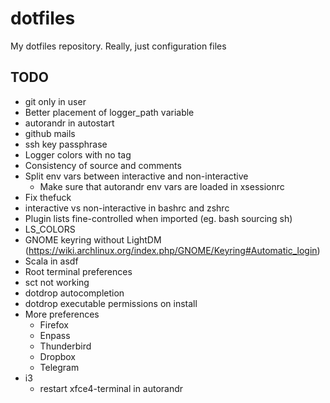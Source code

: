 # dotfiles
My dotfiles repository. Really, just configuration files

## TODO
- git only in user
- Better placement of logger_path variable
- autorandr in autostart
- github mails
- ssh key passphrase
- Logger colors with no tag
- Consistency of source and comments
- Split env vars between interactive and non-interactive
  + Make sure that autorandr env vars are loaded in xsessionrc
- Fix thefuck
- interactive vs non-interactive in bashrc and zshrc
- Plugin lists fine-controlled when imported (eg. bash sourcing sh)
- LS_COLORS
- GNOME keyring without LightDM
  (https://wiki.archlinux.org/index.php/GNOME/Keyring#Automatic_login)
- Scala in asdf
- Root terminal preferences
- sct not working
- dotdrop autocompletion
- dotdrop executable permissions on install
- More preferences
  + Firefox
  + Enpass
  + Thunderbird
  + Dropbox
  + Telegram
- i3
  + restart xfce4-terminal in autorandr
